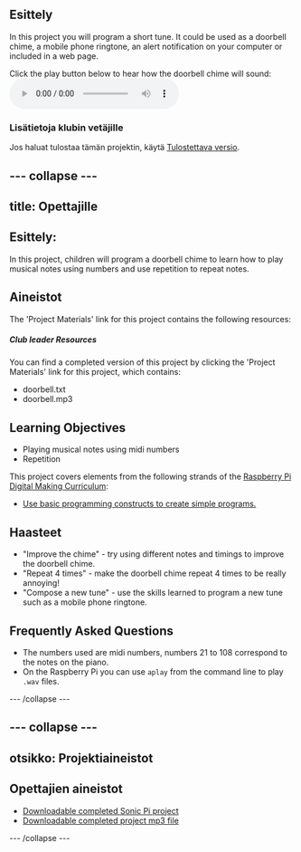 ## Esittely

In this project you will program a short tune. It could be used as a doorbell chime, a mobile phone ringtone, an alert notification on your computer or included in a web page.

<div id="audio-preview" class="pdf-hidden">
  Click the play button below to hear how the doorbell chime will sound: <audio controls preload> <source src="resources/doorbell.mp3" type="audio/mpeg"> Your browser does not support the <code>audio</code> element. </audio>
</div>

### Lisätietoja klubin vetäjille

Jos haluat tulostaa tämän projektin, käytä [Tulostettava versio](https://projects.raspberrypi.org/en/projects/compose-tune/print).

## \--- collapse \---

## title: Opettajille

## Esittely:

In this project, children will program a doorbell chime to learn how to play musical notes using numbers and use repetition to repeat notes.

## Aineistot

The 'Project Materials' link for this project contains the following resources:

##### Club leader Resources

You can find a completed version of this project by clicking the 'Project Materials' link for this project, which contains:

* doorbell.txt
* doorbell.mp3

## Learning Objectives

* Playing musical notes using midi numbers
* Repetition

This project covers elements from the following strands of the [Raspberry Pi Digital Making Curriculum](https://rpf.io/curriculum):

* [Use basic programming constructs to create simple programs.](https://www.raspberrypi.org/curriculum/programming/creator)

## Haasteet

* "Improve the chime" - try using different notes and timings to improve the doorbell chime.
* "Repeat 4 times" - make the doorbell chime repeat 4 times to be really annoying!
* "Compose a new tune" - use the skills learned to program a new tune such as a mobile phone ringtone.

## Frequently Asked Questions

* The numbers used are midi numbers, numbers 21 to 108 correspond to the notes on the piano.
* On the Raspberry Pi you can use `aplay` from the command line to play `.wav` files.

\--- /collapse \---

## \--- collapse \---

## otsikko: Projektiaineistot

## Opettajien aineistot

* [Downloadable completed Sonic Pi project](resources/doorbell.txt)
* [Downloadable completed project mp3 file](resources/doorbell.mp3)

\--- /collapse \---
